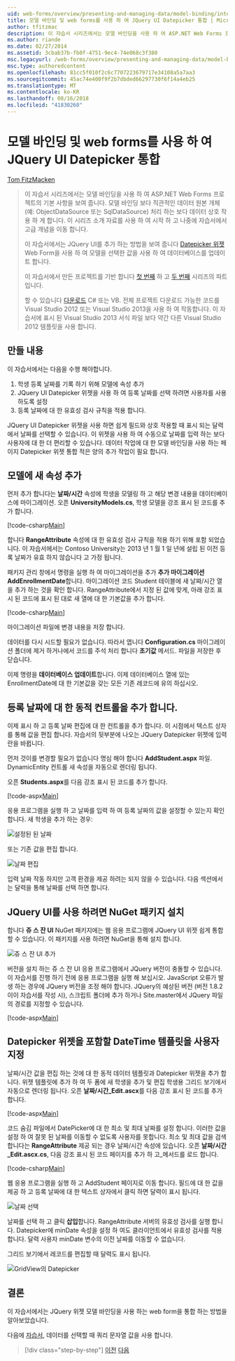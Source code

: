 ```yaml
---
uid: web-forms/overview/presenting-and-managing-data/model-binding/integrating-jquery-ui
title: 모델 바인딩 및 web forms를 사용 하 여 JQuery UI Datepicker 통합 | Microsoft Docs
author: tfitzmac
description: 이 자습서 시리즈에서는 모델 바인딩을 사용 하 여 ASP.NET Web Forms 프로젝트의 기본 사항을 보여 줍니다. 모델 바인딩을 통해 데이터 상호 작용 자세한 직선-...
ms.author: riande
ms.date: 02/27/2014
ms.assetid: 3cbab37b-fb0f-4751-9ec4-74e068c3f380
msc.legacyurl: /web-forms/overview/presenting-and-managing-data/model-binding/integrating-jquery-ui
msc.type: authoredcontent
ms.openlocfilehash: 81cc5f010f2c6c7707223679717e34108a5a7aa3
ms.sourcegitcommit: 45ac74e400f9f2b7dbded66297730f6f14a4eb25
ms.translationtype: MT
ms.contentlocale: ko-KR
ms.lasthandoff: 08/16/2018
ms.locfileid: "41830260"
---
```

<a name="integrating-jquery-ui-datepicker-with-model-binding-and-web-forms"></a>모델 바인딩 및 web forms를 사용 하 여 JQuery UI Datepicker 통합
====================
[Tom FitzMacken](https://github.com/tfitzmac)

> 이 자습서 시리즈에서는 모델 바인딩을 사용 하 여 ASP.NET Web Forms 프로젝트의 기본 사항을 보여 줍니다. 모델 바인딩 보다 직관적인 데이터 원본 개체 (예: ObjectDataSource 또는 SqlDataSource) 처리 하는 보다 데이터 상호 작용 하 게 합니다. 이 시리즈 소개 자료를 사용 하 여 시작 하 고 나중에 자습서에서 고급 개념을 이동 합니다.
> 
> 이 자습서에서는 JQuery UI를 추가 하는 방법을 보여 줍니다 [Datepicker 위젯](http://jqueryui.com/datepicker/) Web Form을 사용 하 여 모델을 선택한 값을 사용 하 여 데이터베이스를 업데이트 합니다.
> 
> 이 자습서에서 만든 프로젝트를 기반 합니다 [첫 번째](retrieving-data.md) 하 고 [두 번째](updating-deleting-and-creating-data.md) 시리즈의 파트입니다.
> 
> 할 수 있습니다 [다운로드](https://go.microsoft.com/fwlink/?LinkId=286116) C# 또는 VB. 전체 프로젝트 다운로드 가능한 코드를 Visual Studio 2012 또는 Visual Studio 2013을 사용 하 여 작동합니다. 이 자습서에 표시 된 Visual Studio 2013 서식 파일 보다 약간 다른 Visual Studio 2012 템플릿을 사용 합니다.


## <a name="what-youll-build"></a>만들 내용

이 자습서에서는 다음을 수행 해야합니다.

1. 학생 등록 날짜를 기록 하기 위해 모델에 속성 추가
2. JQuery UI Datepicker 위젯을 사용 하 여 등록 날짜를 선택 하려면 사용자를 사용 하도록 설정
3. 등록 날짜에 대 한 유효성 검사 규칙을 적용 합니다.

JQuery UI Datepicker 위젯을 사용 하면 쉽게 필드와 상호 작용할 때 표시 되는 달력에서 날짜를 선택할 수 있습니다. 이 위젯을 사용 하 여 수동으로 날짜를 입력 하는 보다 사용자에 대 한 더 편리할 수 있습니다. 데이터 작업에 대 한 모델 바인딩을 사용 하는 페이지 Datepicker 위젯 통합 적은 양의 추가 작업이 필요 합니다.

## <a name="add-a-new-property-to-the-model"></a>모델에 새 속성 추가

먼저 추가 합니다는 **날짜/시간** 속성에 학생을 모델링 하 고 해당 변경 내용을 데이터베이스에 마이그레이션. 오픈 **UniversityModels.cs**, 학생 모델을 강조 표시 된 코드를 추가 합니다.

[!code-csharp[Main](integrating-jquery-ui/samples/sample1.cs?highlight=16-18)]

합니다 **RangeAttribute** 속성에 대 한 유효성 검사 규칙을 적용 하기 위해 포함 되었습니다. 이 자습서에서는 Contoso University는 2013 년 1 월 1 일 년에 설립 된 이전 등록 날짜가 유효 하지 않습니다 고 가정 됩니다.

패키지 관리 창에서 명령을 실행 하 여 마이그레이션을 추가 **추가 마이그레이션 AddEnrollmentDate**합니다. 마이그레이션 코드 Student 테이블에 새 날짜/시간 열을 추가 하는 것을 확인 합니다. RangeAttribute에서 지정 된 값에 맞게, 아래 강조 표시 된 코드에 표시 된 대로 새 열에 대 한 기본값을 추가 합니다.

[!code-csharp[Main](integrating-jquery-ui/samples/sample2.cs?highlight=11)]

마이그레이션 파일에 변경 내용을 저장 합니다.

데이터를 다시 시드할 필요가 없습니다. 따라서 엽니다 **Configuration.cs** 마이그레이션 폴더에 제거 하거나에서 코드를 주석 처리 합니다 **초기값** 메서드. 파일을 저장한 후 닫습니다.

이제 명령을 **데이터베이스 업데이트**합니다. 이제 데이터베이스 열에 있는 EnrollmentDate에 대 한 기본값을 갖는 모든 기존 레코드에 유의 하십시오.

## <a name="add-dynamic-controls-for-enrollment-date"></a>등록 날짜에 대 한 동적 컨트롤을 추가 합니다.

이제 표시 하 고 등록 날짜 편집에 대 한 컨트롤을 추가 합니다. 이 시점에서 텍스트 상자를 통해 값을 편집 합니다. 자습서의 뒷부분에 나오는 JQuery Datepicker 위젯에 입력란을 바뀝니다.

먼저 것이를 변경할 필요가 없습니다 명심 해야 합니다 **AddStudent.aspx** 파일. DynamicEntity 컨트롤 새 속성을 자동으로 렌더링 됩니다.

오픈 **Students.aspx**를 다음 강조 표시 된 코드를 추가 합니다.

[!code-aspx[Main](integrating-jquery-ui/samples/sample3.aspx?highlight=13)]

응용 프로그램을 실행 하 고 날짜를 입력 하 여 등록 날짜의 값을 설정할 수 있는지 확인 합니다. 새 학생을 추가 하는 경우:

![설정된 된 날짜](integrating-jquery-ui/_static/image1.png)

또는 기존 값을 편집 합니다.

![날짜 편집](integrating-jquery-ui/_static/image2.png)

입력 날짜 작동 하지만 고객 환경을 제공 하려는 되지 않을 수 있습니다. 다음 섹션에서는 달력을 통해 날짜를 선택 하면 합니다.

## <a name="install-nuget-package-to-work-with-jquery-ui"></a>JQuery UI를 사용 하려면 NuGet 패키지 설치

합니다 **쥬 스 잔 UI** NuGet 패키지에는 웹 응용 프로그램에 JQuery UI 위젯 쉽게 통합할 수 있습니다. 이 패키지를 사용 하려면 NuGet을 통해 설치 합니다.

![쥬 스 잔 UI 추가](integrating-jquery-ui/_static/image3.png)

버전을 설치 하는 쥬 스 잔 UI 응용 프로그램에서 JQuery 버전이 충돌할 수 있습니다. 이 자습서를 진행 하기 전에 응용 프로그램을 실행 해 보십시오. JavaScript 오류가 발생 하는 경우에 JQuery 버전을 조정 해야 합니다. JQuery의 예상된 버전 (버전 1.8.2이이 자습서를 작성 시), 스크립트 폴더에 추가 하거나 Site.master에서 JQuery 파일의 경로를 지정할 수 있습니다.

[!code-aspx[Main](integrating-jquery-ui/samples/sample4.aspx)]

## <a name="customize-datetime-template-to-include-datepicker-widget"></a>Datepicker 위젯을 포함할 DateTime 템플릿을 사용자 지정

날짜/시간 값을 편집 하는 것에 대 한 동적 데이터 템플릿과 Datepicker 위젯을 추가 합니다. 위젯 템플릿에 추가 하 여 두 폼에 새 학생을 추가 및 편집 학생용 그리드 보기에서 자동으로 렌더링 됩니다. 오픈 **날짜/시간\_Edit.ascx**를 다음 강조 표시 된 코드를 추가 합니다.

[!code-aspx[Main](integrating-jquery-ui/samples/sample5.aspx?highlight=3)]

코드 숨김 파일에서 DatePicker에 대 한 최소 및 최대 날짜를 설정 합니다. 이러한 값을 설정 하 여 잘못 된 날짜를 이동할 수 없도록 사용자를 못합니다. 최소 및 최대 값을 검색 합니다는 **RangeAttribute** 제공 되는 경우 날짜/시간 속성에 있습니다. 오픈 **날짜/시간\_Edit.ascx.cs**, 다음 강조 표시 된 코드 페이지를 추가 하 고\_메서드를 로드 합니다.

[!code-csharp[Main](integrating-jquery-ui/samples/sample6.cs?highlight=9-14)]

웹 응용 프로그램을 실행 하 고 AddStudent 페이지로 이동 합니다. 필드에 대 한 값을 제공 하 고 등록 날짜에 대 한 텍스트 상자에서 클릭 하면 달력이 표시 됩니다.

![날짜 선택](integrating-jquery-ui/_static/image4.png)

날짜를 선택 하 고 클릭 **삽입**합니다. RangeAttribute 서버의 유효성 검사를 실행 합니다. Datepicker에 minDate 속성을 설정 하 여도 클라이언트에서 유효성 검사를 적용 합니다. 달력 사용자 minDate 변수의 이전 날짜를 이동할 수 없습니다.

그리드 보기에서 레코드를 편집할 때 달력도 표시 됩니다.

![GridView의 Datepicker](integrating-jquery-ui/_static/image5.png)

## <a name="conclusion"></a>결론

이 자습서에서는 JQuery 위젯 모델 바인딩을 사용 하는 web form을 통합 하는 방법을 알아보았습니다.

다음에 [자습서](using-query-string-values-to-retrieve-data.md), 데이터를 선택할 때 쿼리 문자열 값을 사용 합니다.

> [!div class="step-by-step"]
> [이전](sorting-paging-and-filtering-data.md)
> [다음](using-query-string-values-to-retrieve-data.md)

